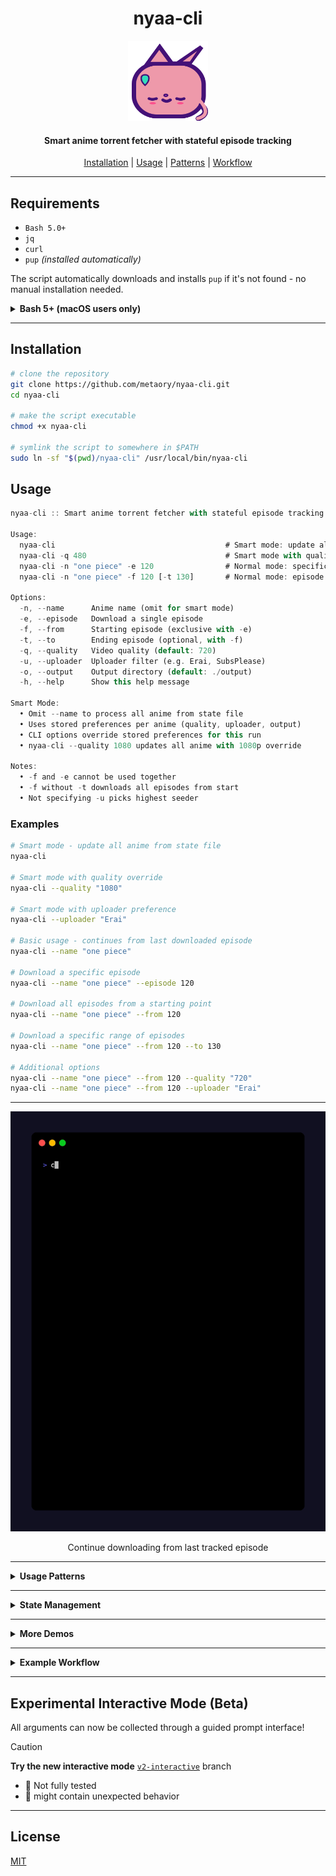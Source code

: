 <div align="center">
    <h1>nyaa-cli</h1>
    <img src=".github/logo.svg" alt="nyaa-cli" width="128" height="128">
    <h4>Smart anime torrent fetcher with stateful episode tracking</h4>
</div>

<p align="center">
  <a href="#installation">Installation</a> |
  <a href="#usage">Usage</a> |
  <a href="#usage-patterns">Patterns</a> |
  <a href="#example-workflow">Workflow</a>
</p>

---

## Requirements

- `Bash 5.0+`
- `jq`
- `curl`
- `pup` _(installed automatically)_

The script automatically downloads and installs `pup` if it's not found - no manual installation needed.

<details>
<summary><strong>Bash 5+ (macOS users only)</strong></summary>

This script requires <strong>Bash 5.0 or later</strong>.

On macOS, the default <code>/bin/bash</code> is too old.
Install the latest Bash with Homebrew:

```sh
brew install bash
```

Then, either:

- Run the script with the full path:

  ```sh
  /opt/homebrew/bin/bash ./nyaa-cli ...
  ```

- Or, add Homebrew Bash to your PATH (Apple Silicon):

  ```sh
  echo 'export PATH="/opt/homebrew/bin:$PATH"' >> ~/.zshrc
  source ~/.zshrc
  ```

  (For Intel Macs, use <code>/usr/local/bin</code>)

Check your Bash version:

```sh
bash --version
```

It should say `5.x` or later

</details>

---

## Installation

```sh
# clone the repository
git clone https://github.com/metaory/nyaa-cli.git
cd nyaa-cli

# make the script executable
chmod +x nyaa-cli

# symlink the script to somewhere in $PATH
sudo ln -sf "$(pwd)/nyaa-cli" /usr/local/bin/nyaa-cli
```

## Usage

```dart
nyaa-cli :: Smart anime torrent fetcher with stateful episode tracking

Usage:
  nyaa-cli                                      # Smart mode: update all anime
  nyaa-cli -q 480                               # Smart mode with quality override
  nyaa-cli -n "one piece" -e 120                # Normal mode: specific episode
  nyaa-cli -n "one piece" -f 120 [-t 130]       # Normal mode: episode range

Options:
  -n, --name      Anime name (omit for smart mode)
  -e, --episode   Download a single episode
  -f, --from      Starting episode (exclusive with -e)
  -t, --to        Ending episode (optional, with -f)
  -q, --quality   Video quality (default: 720)
  -u, --uploader  Uploader filter (e.g. Erai, SubsPlease)
  -o, --output    Output directory (default: ./output)
  -h, --help      Show this help message

Smart Mode:
  • Omit --name to process all anime from state file
  • Uses stored preferences per anime (quality, uploader, output)
  • CLI options override stored preferences for this run
  • nyaa-cli --quality 1080 updates all anime with 1080p override

Notes:
  • -f and -e cannot be used together
  • -f without -t downloads all episodes from start
  • Not specifying -u picks highest seeder
```

### Examples

```bash
# Smart mode - update all anime from state file
nyaa-cli

# Smart mode with quality override
nyaa-cli --quality "1080"

# Smart mode with uploader preference
nyaa-cli --uploader "Erai"

# Basic usage - continues from last downloaded episode
nyaa-cli --name "one piece"

# Download a specific episode
nyaa-cli --name "one piece" --episode 120

# Download all episodes from a starting point
nyaa-cli --name "one piece" --from 120

# Download a specific range of episodes
nyaa-cli --name "one piece" --from 120 --to 130

# Additional options
nyaa-cli --name "one piece" --from 120 --quality "720"
nyaa-cli --name "one piece" --from 120 --uploader "Erai"
```

---

<div align="center">
   <img src=".github/demos/auto-continue.gif" alt="Auto-Continue">
   <p>Continue downloading from last tracked episode</p>
</div>

---

<details id="usage-patterns">
<summary><strong>Usage Patterns</strong></summary>

The script supports five main usage patterns:

1. **Smart Mode** (no `--name` provided)
   - Updates all anime from the state file automatically
   - Uses stored preferences (quality, uploader) per anime
   - CLI options override stored preferences for this run
   - Example: `nyaa-cli` or `nyaa-cli --quality 1080`

2. **Continue from Last Episode** (`--name` only)
   - Automatically continues from the last downloaded episode
   - If no previous episodes found, starts from episode 1
   - Uses state file to track progress

3. **Single Episode** (`--episode`)
   - Downloads a specific episode
   - Cannot be used with `--from` or `--to`
   - Example: `--episode 120`

4. **From Episode to Present** (`--from` without `--to`)
   - Downloads all available episodes from the starting point
   - Continues until no more episodes are found
   - Example: `--from 120`

5. **Episode Range** (`--from` and `--to`)
   - Downloads episodes within a specific range
   - `--to` must be greater than `--from`
   - Example: `--from 120 --to 130`
   </details>

---

<details>
<summary><strong>State Management</strong></summary>

The script maintains a state file at `~/.local/state/nyaa-cli/progress` to track the last downloaded episode for each anime. The state file is a TSV (Tab-Separated Values) file where:

- First column: Normalized anime name
- Second column: Last downloaded episode number

Example state file:

```
one+piece 1278
solo+leveling 18
witch+watch 21 quality:480
```

The state is automatically updated whenever an episode is downloaded, and is used to:

- Continue from the last downloaded episode when no episode is specified
- Track progress across multiple runs
- Start from episode 1 for new anime

</details>

---

<details>
<summary><strong>More Demos</strong></summary>
<div align="center">
   <div>
      <h3>Single Episode</h3>
      <img src=".github/demos/single-episode.gif" alt="Single Episode" width="90%">
      <p>Download a specific episode by number</p>
   </div>
   <hr>
   <div>
      <h3>Episode Range</h3>
      <img src=".github/demos/range.gif" alt="Episode Range" width="90%">
      <p>Download multiple episodes within a range</p>
   </div>
   <hr>
   <div>
      <h3>From Episode</h3>
      <img src=".github/demos/from-episode.gif" alt="From" width="90%">
      <p>Download all episodes from a starting point</p>
   </div>
  <div>
    <h3>Smart Mode</h3>
    <img src=".github/demos/smart-mode.gif" alt="Smart Mode">
    <p>Download all anime episodes with stored preferences</p>
  </div>
</div>
</details>

---

<details id="example-workflow">
<summary><strong>Example Workflow</strong></summary>

You can use `nyaa-cli` to automate your anime downloads with a torrent client that supports directory watching. For example, with **rtorrent**, you can configure it to watch a directory for new `.torrent` files. When a torrent file is placed there, rtorrent will automatically start downloading it.

A typical workflow:

1. Configure your torrent client (e.g., rtorrent) to watch a directory (e.g., `~/watch/torrents`).

2. Create a script to download new episodes (e.g., `~/bin/update-anime.sh`):

   ```sh
   #!/bin/bash

   # Update One Piece
   nyaa-cli --name "one piece" --output ~/watch/torrents

   # Update Solo Leveling
   nyaa-cli --name "solo leveling" --output ~/watch/torrents
   ```

3. Make the script executable:

   ```sh
   chmod +x ~/bin/update-anime.sh
   ```

4. Add a weekly cronjob to run the script (e.g., every Sunday at 2 AM):

   ```sh
   # Edit crontab
   crontab -e

   # Add this line
   0 2 * * 0 ~/bin/update-anime.sh
   ```

The script will:

- Use the state file to automatically continue from the last downloaded episode
- Download new episodes if available
- Save torrent files with normalized filenames (lowercase, no spaces, no special characters)
- Your torrent client will pick up the new files and start downloading automatically

Many other torrent clients also support directory watching for automation.

</details>

---

## Experimental Interactive Mode (Beta)

All arguments can now be collected through a guided prompt interface!

> [!CAUTION]
> **Try the new interactive mode** [`v2-interactive`](https://github.com/metaory/nyaa-cli/tree/v2-interactive) branch
>
> - 🚧 Not fully tested
> - 🚧 might contain unexpected behavior

---

## License

[MIT](LICENSE)
